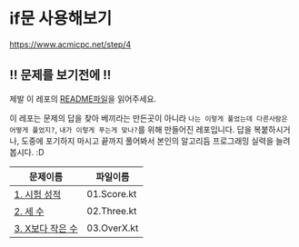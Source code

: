 # if문 사용해보기

https://www.acmicpc.net/step/4

## :bangbang: 문제를 보기전에 :bangbang:
제발 이 레포의 [README파일](https://github.com/opnay/KotlinAlgorithm/blob/master/README.md)을 읽어주세요.

이 레포는 문제의 답을 찾아 베끼라는 만든곳이 아니라 `나는 이렇게 풀었는데 다른사람은 어떻게 풀었지?`, `내가 이렇게 푸는게 맞나?`를 위해 만들어진 레포입니다.
답을 복붙하시거나, 도중에 포기하지 마시고 끝까지 풀어봐서 본인의 알고리듬 프로그래밍 실력을 늘려봅시다. :D

| 문제이름                                             | 파일이름        |
| ------------------------------------------------ | ----------- |
| [1. 시험 성적](https://www.acmicpc.net/problem/9498) | 01.Score.kt |
| [2. 세 수](https://www.acmicpc.net/problem/10817) | 02.Three.kt |
| [3. X보다 작은 수](https://www.acmicpc.net/problem/10871) | 03.OverX.kt |
